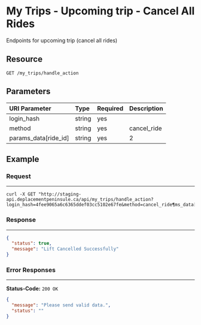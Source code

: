 # My Trips - Upcoming trip - Cancel All Rides

Endpoints for upcoming trip (cancel all rides)

## Resource

```
GET /my_trips/handle_action
```

## Parameters


| URI Parameter | Type   | Required | Description |
|:--------------|:-------|:---------|:------------|
| login_hash    | string | yes      |             |
| method     | string |yes       |cancel_ride             |
| params_data[ride_id]     | string |yes       | 2            |


## Example

### Request
***

```curl
curl -X GET "http://staging-api.deplacementpeninsule.ca/api/my_trips/handle_action?login_hash=4fee9065a6c6365ddef03cc5102e67fe&method=cancel_ride¶ms_data[ride_id]=2"
```

### Response
***

```json
{
  "status": true,
  "message": "Lift Cancelled Successfully"
}
```


### Error Responses
***
**Status-Code:** ```200 OK```

<!--
- No Method entered
- With Method driver_past entered
-->

```json
{
  "message": "Please send valid data.",
  "status": ""
}
```

